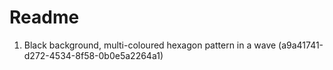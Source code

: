 # Readme

1. Black background, multi-coloured hexagon pattern in a wave (a9a41741-d272-4534-8f58-0b0e5a2264a1)
